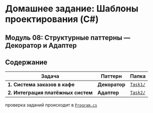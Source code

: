 ﻿# Домашнее задание: Шаблоны проектирования (C#)

## Модуль 08: Структурные паттерны — Декоратор и Адаптер

## Содержание

| Задача                             | Паттерн       | Папка                |
| ---------------------------------- | ------------- | -------------------- |
| **1. Система заказов в кафе**      | **Декоратор** | [`Task1/`](./home-work-adp-8/Task1/) |
| **2. Интеграция платёжных систем** | **Адаптер**   | [`Task2/`](./home-work-adp-8/Task2/) |


проверка заданий происходит в  [`Program.cs`](./home-work-adp-8/)
